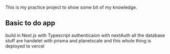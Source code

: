This is my practice project to show some bit of my knowledge.

## Basic to do app

build in Next.js with Typescript
authenticaion with nextAuth
all the database stuff are handelet with prisma and planetscale
and this whole thing is deployed to vercel
